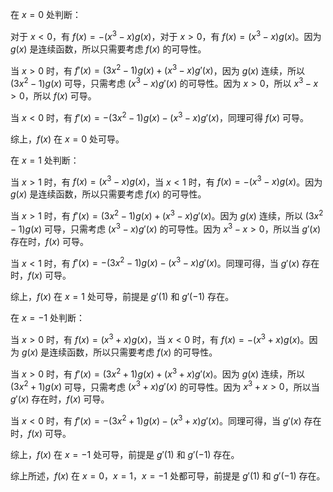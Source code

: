 在 $x=0$ 处判断：

对于 $x<0$，有 $f(x)=-(x^3-x)g(x)$，对于 $x>0$，有 $f(x)=(x^3-x)g(x)$。因为 $g(x)$ 是连续函数，所以只需要考虑 $f(x)$ 的可导性。

当 $x>0$ 时，有 $f'(x)=(3x^2-1)g(x)+(x^3-x)g'(x)$，因为 $g(x)$ 连续，所以 $(3x^2-1)g(x)$ 可导，只需考虑 $(x^3-x)g'(x)$ 的可导性。因为 $x>0$，所以 $x^3-x>0$，所以 $f(x)$ 可导。

当 $x<0$ 时，有 $f'(x)=-(3x^2-1)g(x)-(x^3-x)g'(x)$，同理可得 $f(x)$ 可导。

综上，$f(x)$ 在 $x=0$ 处可导。

在 $x=1$ 处判断：

当 $x>1$ 时，有 $f(x)=(x^3-x)g(x)$，当 $x<1$ 时，有 $f(x)=-(x^3-x)g(x)$。因为 $g(x)$ 是连续函数，所以只需要考虑 $f(x)$ 的可导性。

当 $x>1$ 时，有 $f'(x)=(3x^2-1)g(x)+(x^3-x)g'(x)$。因为 $g(x)$ 连续，所以 $(3x^2-1)g(x)$ 可导，只需考虑 $(x^3-x)g'(x)$ 的可导性。因为 $x^3-x>0$，所以当 $g'(x)$ 存在时，$f(x)$ 可导。

当 $x<1$ 时，有 $f'(x)=-(3x^2-1)g(x)-(x^3-x)g'(x)$。同理可得，当 $g'(x)$ 存在时，$f(x)$ 可导。

综上，$f(x)$ 在 $x=1$ 处可导，前提是 $g'(1)$ 和 $g'(-1)$ 存在。

在 $x=-1$ 处判断：

当 $x>0$ 时，有 $f(x)=(x^3+x)g(x)$，当 $x<0$ 时，有 $f(x)=-(x^3+x)g(x)$。因为 $g(x)$ 是连续函数，所以只需要考虑 $f(x)$ 的可导性。

当 $x>0$ 时，有 $f'(x)=(3x^2+1)g(x)+(x^3+x)g'(x)$。因为 $g(x)$ 连续，所以 $(3x^2+1)g(x)$ 可导，只需考虑 $(x^3+x)g'(x)$ 的可导性。因为 $x^3+x>0$，所以当 $g'(x)$ 存在时，$f(x)$ 可导。

当 $x<0$ 时，有 $f'(x)=-(3x^2+1)g(x)-(x^3+x)g'(x)$。同理可得，当 $g'(x)$ 存在时，$f(x)$ 可导。

综上，$f(x)$ 在 $x=-1$ 处可导，前提是 $g'(1)$ 和 $g'(-1)$ 存在。

综上所述，$f(x)$ 在 $x=0$，$x=1$，$x=-1$ 处都可导，前提是 $g'(1)$ 和 $g'(-1)$ 存在。
